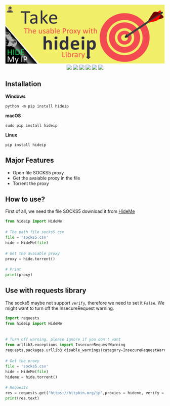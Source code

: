 <p align="center">
<img src="https://raw.githubusercontent.com/tquangsdh20/hideip/main/.github/logo.svg">
<img src="https://github.com/tquangsdh20/hideip/actions/workflows/github-build.yml/badge.svg?style=plastic"> <a href="https://app.codecov.io/gh/tquangsdh20/hideip/blob/6ad7e9708f36c63f003c5fd6b1d2c763da50703d/hideip/hideip.py"><img src="https://codecov.io/gh/tquangsdh20/hideip/branch/main/graphs/badge.svg?branch=main"></a> <img src="https://img.shields.io/github/license/tquangsdh20/hideip"> <img src = "https://img.shields.io/pypi/pyversions/memrise"> <img src="https://img.shields.io/pypi/implementation/text2ipa"> <img src="https://img.shields.io/badge/author-tquangsdh20-orange">
</p>

## Installation

**Windows**
```
python -m pip install hideip
```

**macOS**
```
sudo pip install hideip
```

**Linux**
```
pip install hideip
```

## Major Features

- Open file SOCKS5 proxy
- Get the avaiable proxy in the file
- Torrent the proxy

## How to use?

First of all, we need the file SOCKS5 download it from [HideMe](https://hideip.me/en/proxy/socks5list)

```python
from hideip import HideMe

# The path file socks5.csv
file = 'socks5.csv'
hide = HideMe(file)

# Get the avaiable proxy
proxy = hide.torrent()

# Print 
print(proxy)

```

## Use with requests library

The socks5 maybe not support `verify`, therefore we need to set it `False`. We might want to turn off the InsecureRequest warning. 

```python
import requests
from hideip import HideMe


# Turn off warning, please ignore if you don't want
from urllib3.exceptions import InsecureRequestWarning
requests.packages.urllib3.disable_warnings(category=InsecureRequestWarning)

# Get the proxy
file = 'socks5.csv'
hide = HideMe(file)
hideme = hide.torrent()

# Requests
res = requests.get('https://httpbin.org/ip',proxies = hideme, verify = False, timeout = 2)
print(res.text)

```
